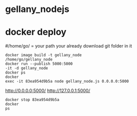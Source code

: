 # gellany_nodejs

# docker deploy
#/home/go/ = your path your already download git folder in it<br>

<code>docker image build -t gellany_node /home/go/gellany_node</code><br>
<code>docker run --publish 5000:5000 -it -d gellany_node</code><br>
<code>docker ps</code><br>
<code>docker exec -it 83ea954d9b5a node gellany_node.js 0.0.0.0:5000</code><br>

http://0.0.0.0:5000/
http://127.0.0.1:5000/

<code>docker stop 83ea954d9b5a</code><br>
<code>docker ps</code><br>
